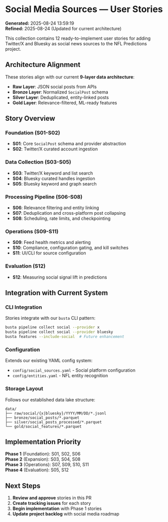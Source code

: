 # Social Media Sources — User Stories

**Generated:** 2025-08-24 13:59:19  
**Refined:** 2025-08-24 (Updated for current architecture)

This collection contains 12 ready-to-implement user stories for adding Twitter/X and Bluesky as social news sources to the NFL Predictions project.

## Architecture Alignment

These stories align with our current **9-layer data architecture**:
- **Raw Layer**: JSON social posts from APIs
- **Bronze Layer**: Normalized `SocialPost` schema 
- **Silver Layer**: Deduplicated, entity-linked posts
- **Gold Layer**: Relevance-filtered, ML-ready features

## Story Overview

### Foundation (S01-S02)
- **S01**: Core `SocialPost` schema and provider abstraction
- **S02**: Twitter/X curated account ingestion

### Data Collection (S03-S05)  
- **S03**: Twitter/X keyword and list search
- **S04**: Bluesky curated handles ingestion
- **S05**: Bluesky keyword and graph search

### Processing Pipeline (S06-S08)
- **S06**: Relevance filtering and entity linking
- **S07**: Deduplication and cross-platform post collapsing
- **S08**: Scheduling, rate limits, and checkpointing

### Operations (S09-S11)
- **S09**: Feed health metrics and alerting
- **S10**: Compliance, configuration gating, and kill switches
- **S11**: UI/CLI for source configuration

### Evaluation (S12)
- **S12**: Measuring social signal lift in predictions

## Integration with Current System

### CLI Integration
Stories integrate with our `busta` CLI pattern:
```bash
busta pipeline collect social --provider x
busta pipeline collect social --provider bluesky
busta features --include-social  # Future enhancement
```

### Configuration
Extends our existing YAML config system:
- `config/social_sources.yaml` - Social platform configuration
- `config/entities.yaml` - NFL entity recognition

### Storage Layout
Follows our established data lake structure:
```
data/
├── raw/social/{x|bluesky}/YYYY/MM/DD/*.jsonl
├── bronze/social_posts/*.parquet  
├── silver/social_posts_processed/*.parquet
└── gold/social_features/*.parquet
```

## Implementation Priority

**Phase 1** (Foundation): S01, S02, S06  
**Phase 2** (Expansion): S03, S04, S08  
**Phase 3** (Operations): S07, S09, S10, S11  
**Phase 4** (Evaluation): S05, S12

## Next Steps

1. **Review and approve** stories in this PR
2. **Create tracking issues** for each story
3. **Begin implementation** with Phase 1 stories
4. **Update project backlog** with social media roadmap
